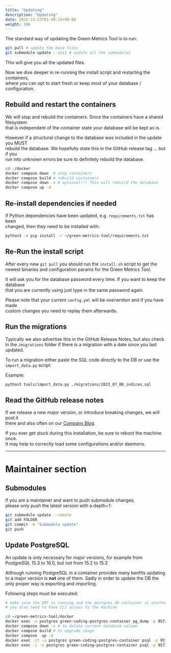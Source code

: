 ```yaml
---
title: "Updating"
description: "Updating"
date: 2022-11-23T01:49:15+00:00
weight: 306
---
```


The standard way of updating the Green Metrics Tool is to run:

```bash
git pull # update the base files
git submodule update --init # update all the submodules
```

This will give you all the updated files.

Now we dive deeper in re-running the install script and restarting the containers,  
where you can opt to start fresh or keep most of your database / configuration.

## Rebuild and restart the containers

We will stop and rebuild the containers. Since the containers have a shared filesystem  
that is independent of the container state your database will be kept as is.

However if a structural change to the database was included in the update you MUST  
rebuild the database. We hopefully state this in the GitHub release tag ... but if you  
run into unknown errors be sure to definitely rebuild the database.

```bash
cd ./docker
docker compose down  # stop containers
docker compose build # rebuild containers
docker compose down -v # optional!!! This will rebuild the database
docker compose up -d
```

## Re-install dependencies if needed

If Python dependencies have been updated, e.g. `requirements.txt` has been  
changed, then they need to be installed with:

```bash
python3 -m pip install -r ~/green-metrics-tool/requirements.txt
```

## Re-Run the install script

After every new `git pull` you should run the `install.sh` script to get the  
newest binaries and configuration params for the Green Metrics Tool.

It will ask you for the database password every time. If you want to keep the database  
that you are currently using just type in the same password again.

Please note that your current `config.yml` will be *overwritten* and if you have made  
custom changes you need to replay them afterwards.

## Run the migrations

Typically we also advertise this in the GitHub Release Notes, but also check in the `/migrations` folder
if there is a migration with a date since you last updated.

To run a migration either paste the SQL code directly to the DB or use the `import_data.py` script.

Example:

```bash
python3 tools/import_data.py ./migrations/2023_07_08_indices.sql
```

## Read the GitHub release notes

If we release a new major version, or introduce breaking changes, we will post it  
there and also often on our [Company Blog](https://www.green-coding.io/blog).

If you ever get stuck during this installation, be sure to reboot the machine once.  
It may help to correctly load some configurations and/or daemons.

---

# Maintainer section

## Submodules

If you are a maintainer and want to push submodule changes,  
please only push the latest version with a depth=1:

```bash
git submodule update --remote
git add FOLDER
git commit -m "Submodule update"
git push
```

## Update PostgreSQL

An update is only necessary for major versions, for example from PostgreSQL 15.3 to 16.0, but not from 15.2 to 15.3


Although running PostgreSQL in a container provides many benfits updating to a major version is **not** one of them.
Sadly in order to update the DB the only proper way is exporting and importing.

Following steps must be executed:

```bash
# make sure the GMT is running and the postgres db container is started.
# you also need to have CLI access to the machine

cd ~/green-metrics-tool/docker
docker exec -u postgres green-coding-postgres-container pg_dump -p 9573 -C green-coding > /tmp/dump.sql
docker compose down -v # to delete current database volume
docker compose build # to upgrade image
docker compose  up -d
docker exec -it -u postgres green-coding-postgres-container psql -p 9573 -c 'DROP DATABASE "green-coding" WITH (FORCE);'
docker exec -i -u postgres green-coding-postgres-container psql -p 9573 < /tmp/dump.sql
```
